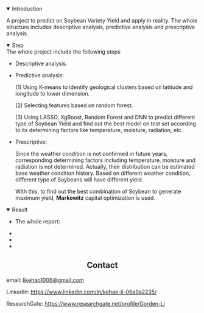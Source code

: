 <br>

<details open>
<summary>Introduction</summary>

A project to predict on Soybean Variety Yield and apply in reality. The whole structure includes descriptive analysis, predictive analysis and prescriptive analysis.

</details>

<details open>
<summary>Step</summary>
The whole project include the following steps

- Descriptive analysis.

- Predictive analysis: 

  (1) Using K-means to identify geological clusters based on latitude and longitude to lower dimension. 

  (2) Selecting features based on random forest.

  (3) Using LASSO, XgBoost, Random Forest and DNN to predict different type of Soybean Yield and find out the best model on test set according to its determining factors like temperature, moisture, radiation, etc. 

- Prescriptive:

  Since the weather condition is not confirmed in future years, corresponding determining factors including temperature, moisture and radiation is not determined. Actually, their distribution can be estimated base weather condition history. Based on different weather condition, different type of Soybeans will have different yield.

  With this, to find out the best combination of Soybean to generate maximum yield, **Markowitz** capital optimization is used.

</details>

<details open>
<summary>Result</summary>

- The whole report:
  
- 

- 

- 

</details>

## <div align="center">Contact</div>

email: likehao1006@gmail.com

LinkedIn: https://www.linkedin.com/in/kehao-li-06a9a2235/

ResearchGate: https://www.researchgate.net/profile/Gorden-Li

<br>

